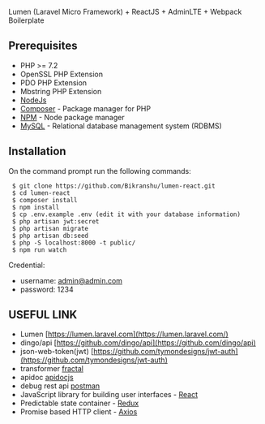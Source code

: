 Lumen (Laravel Micro Framework) + ReactJS + AdminLTE + Webpack Boilerplate

## Prerequisites

- PHP >= 7.2
- OpenSSL PHP Extension
- PDO PHP Extension
- Mbstring PHP Extension
- [NodeJs](https://nodejs.org/en/)
- [Composer](https://getcomposer.org/download/) - Package manager for PHP
- [NPM](https://npmjs.org/) - Node package manager
- [MySQL](https://www.mysql.com/downloads/) - Relational database management system (RDBMS)


## Installation
On the command prompt run the following commands:
```
 $ git clone https://github.com/Bikranshu/lumen-react.git
 $ cd lumen-react
 $ composer install
 $ npm install
 $ cp .env.example .env (edit it with your database information)
 $ php artisan jwt:secret
 $ php artisan migrate
 $ php artisan db:seed
 $ php -S localhost:8000 -t public/
 $ npm run watch
```
Credential:
- username: admin@admin.com
- password: 1234

## USEFUL LINK
- Lumen [https://lumen.laravel.com](https://lumen.laravel.com/)
- dingo/api [https://github.com/dingo/api](https://github.com/dingo/api)
- json-web-token(jwt) [https://github.com/tymondesigns/jwt-auth](https://github.com/tymondesigns/jwt-auth)
- transformer [fractal](http://fractal.thephpleague.com/)
- apidoc [apidocjs](http://apidocjs.com/)
- debug rest api [postman](https://chrome.google.com/webstore/detail/postman/fhbjgbiflinjbdggehcddcbncdddomop?hl=en)
- JavaScript library for building user interfaces - [React](https://facebook.github.io/react/)
- Predictable state container - [Redux](http://redux.js.org/)
- Promise based HTTP client - [Axios](https://github.com/mzabriskie/axios)
